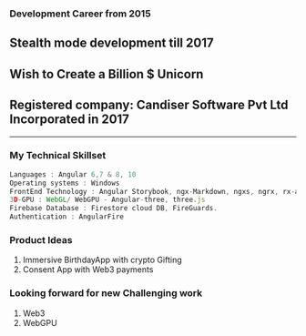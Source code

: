 ### Development Career from 2015

## Stealth mode development till 2017

## Wish to Create a Billion $ Unicorn

## Registered company:  Candiser Software Pvt Ltd Incorporated in 2017

---

### My Technical Skillset

```typescript
Languages : Angular 6,7 & 8, 10
Operating systems : Windows
FrontEnd Technology : Angular Storybook, ngx-Markdown, ngxs, ngrx, rx-angular
3D-GPU : WebGL/ WebGPU - Angular-three, three.js
Firebase Database : Firestore cloud DB, FireGuards.
Authentication : AngularFire
```

### Product Ideas

1. Immersive BirthdayApp with crypto Gifting
2. Consent App with Web3 payments

### Looking forward for new Challenging work

1. Web3
2. WebGPU
